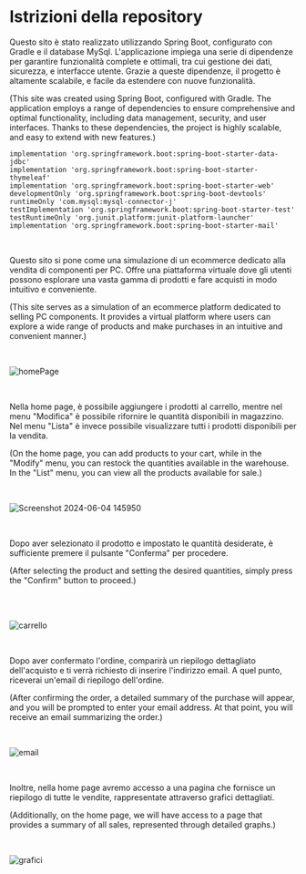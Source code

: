 <h1>Istrizioni della repository</h1>

<p>
Questo sito è stato realizzato utilizzando Spring Boot, configurato con Gradle e il database MySql. L'applicazione impiega una serie di dipendenze per garantire funzionalità complete e ottimali, tra cui gestione dei dati, sicurezza, e interfacce utente. Grazie a queste dipendenze, il progetto è altamente scalabile, e facile da estendere con nuove funzionalità.
</p>
<p>(This site was created using Spring Boot, configured with Gradle. The application employs a range of dependencies to ensure comprehensive and optimal functionality, including data management, security, and user interfaces. Thanks to these dependencies, the project is highly scalable, and easy to extend with new features.)</p>

```shimplementation 'com.fasterxml.jackson.core:jackson-databind:2.17.1' 
implementation 'org.springframework.boot:spring-boot-starter-data-jdbc'
implementation 'org.springframework.boot:spring-boot-starter-thymeleaf'
implementation 'org.springframework.boot:spring-boot-starter-web'
developmentOnly 'org.springframework.boot:spring-boot-devtools'
runtimeOnly 'com.mysql:mysql-connector-j'
testImplementation 'org.springframework.boot:spring-boot-starter-test'
testRuntimeOnly 'org.junit.platform:junit-platform-launcher'
implementation 'org.springframework.boot:spring-boot-starter-mail'
```

<br><p>Questo sito si pone come una simulazione di un ecommerce dedicato alla vendita di componenti per PC. Offre una piattaforma virtuale dove gli utenti possono esplorare una vasta gamma di prodotti e fare acquisti in modo intuitivo e conveniente.</p>

<p>(This site serves as a simulation of an ecommerce platform dedicated to selling PC components. It provides a virtual platform where users can explore a wide range of products and make purchases in an intuitive and convenient manner.)</p><br>

![homePage](https://github.com/FabioBl77/AppSpringBoot/assets/167991278/7d2d4969-6840-440e-a670-668989ae1ff6)

<br><p>Nella home page, è possibile aggiungere i prodotti al carrello, mentre nel menu "Modifica" è possibile rifornire le quantità disponibili in magazzino. Nel menu "Lista" è invece possibile visualizzare tutti i prodotti disponibili per la vendita.</p>

<p>(On the home page, you can add products to your cart, while in the "Modify" menu, you can restock the quantities available in the warehouse. In the "List" menu, you can view all the products available for sale.)</p><br>

![Screenshot 2024-06-04 145950](https://github.com/FabioBl77/AppSpringBoot/assets/167991278/f7e87312-0908-4e36-8cb6-fd3cacb076a6)



<br><p>Dopo aver selezionato il prodotto e impostato le quantità desiderate, è sufficiente premere il pulsante "Conferma" per procedere.</b>

<p>(After selecting the product and setting the desired quantities, simply press the "Confirm" button to proceed.)</p><br><br>



![carrello](https://github.com/FabioBl77/AppSpringBoot/assets/167991278/0ea109f9-79a7-4b54-b24f-d41e42058932)



<br><p>Dopo aver confermato l'ordine, comparirà un riepilogo dettagliato dell'acquisto e ti verrà richiesto di inserire l'indirizzo email. A quel punto, riceverai un'email di riepilogo dell'ordine.</p>

<p>(After confirming the order, a detailed summary of the purchase will appear, and you will be prompted to enter your email address. At that point, you will receive an email summarizing the order.)</p><br>



![email](https://github.com/FabioBl77/AppSpringBoot/assets/167991278/83c71a1c-0af6-426c-bfe4-53f06ca1f4b9)



<br><p>Inoltre, nella home page avremo accesso a una pagina che fornisce un riepilogo di tutte le vendite, rappresentate attraverso grafici dettagliati.</P>

<p>(Additionally, on the home page, we will have access to a page that provides a summary of all sales, represented through detailed graphs.)</p><br>



![grafici](https://github.com/FabioBl77/AppSpringBoot/assets/167991278/8daf8bf4-0eef-4fc0-afa0-5cf722f04186)




